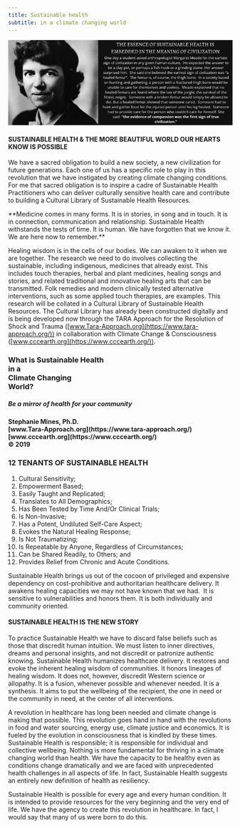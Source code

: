 ```yaml
---
title: Sustainable health 
subtitle: in a climate changing world
---
```


<div class="row">

<div class="col-md-1"> </div>

<div class="col-md-10">

<img src="/images/Margaret-Mead-Statement-on-Sustainable-Health.png" class="img-responsive"/>

</div>

<div class="col-md-1"> </div>

</div>


<div class="row" id="trifold">

<div class="col-md-4" class="about" id="about-col-1">

#### SUSTAINABLE HEALTH & THE MORE BEAUTIFUL WORLD OUR HEARTS KNOW IS POSSIBLE 


We have a sacred obligation to build a new society, a new civilization for future generations. Each one of us has a specific role to play in this revolution that we have instigated by creating climate changing conditions. For me that sacred obligation is to inspire a cadre of Sustainable Health Practitioners who can deliver culturally sensitive health care and contribute to building a Cultural Library of Sustainable Health Resources. 

<p id="about-strong1">
**Medicine comes in many forms. It is in stories, in song and in touch. It is in connection, communication and relationship. Sustainable Health withstands the tests of time. It is human. We have forgotten that we know it. We are here now to remember.**
</p>


Healing wisdom is in the cells of our bodies. We can awaken to it when we are together. The research we need to do involves collecting the sustainable, including indigenous, medicines that already exist. This includes touch therapies, herbal and plant medicines, healing songs and stories, and related traditional and innovative healing arts that can be transmitted. Folk remedies and modern clinically tested alternative interventions, such as some applied touch therapies, are examples. This research will be collated in a Cultural Library of Sustainable Health Resources. The Cultural Library has already been constructed digitally and is being developed now through the TARA Approach for the Resolution of Shock and Trauma ([www.Tara-Approach.org](https://www.tara-approach.org/)) in collaboration with Climate Change & Consciousness ([www.cccearth.org](https://www.cccearth.org/)). 

</div>


<div class="col-md-4" class="about" id="about-col-2">

<div id="about-intro">

<h3> What is Sustainable Health <br> <span class="little">in a</span> <br> Climate Changing <br> World? </h3>

##### Be a mirror of health for your community

<h4> Stephanie Mines, Ph.D. <br> [www.Tara-Approach.org](https://www.tara-approach.org/) <br> [www.cccearth.org](https://www.cccearth.org/) <br> © 2019 </h4>

</div>

### 12 TENANTS OF SUSTAINABLE HEALTH 

1. Cultural Sensitivity;
2. Empowerment Based;
3. Easily Taught and Replicated;
4. Translates to All Demographics;
5. Has Been Tested by Time And/Or Clinical Trials;
6. Is Non-Invasive;
7. Has a Potent, Undiluted Self-Care Aspect;
8. Evokes the Natural Healing Response;
9. Is Not Traumatizing;
10. Is Repeatable by Anyone, Regardless of Circumstances;
11. Can be Shared Readily, to Others; and
12. Provides Relief from Chronic and Acute Conditions.

Sustainable Health brings us out of the cocoon of privileged and expensive dependency on cost-prohibitive and authoritarian healthcare delivery. It awakens healing capacities we may not have known that we had.  It is sensitive to vulnerabilities and honors them. It is both individually and community oriented. 

</div>


<div class="col-md-4" class="about" id="about-col-3">

#### SUSTAINABLE HEALTH IS THE NEW STORY 

To practice Sustainable Health we have to discard false beliefs such as those that discredit human intuition. We must listen to inner directives, dreams and personal insights, and not discredit or patronize authentic knowing. Sustainable Health humanizes healthcare delivery. It restores and evoke the inherent healing wisdom of communities. It honors lineages of healing wisdom. It does not, however, discredit Western science or allopathy. It is a fusion, whenever possible and whenever needed. It is a synthesis. It aims to put the wellbeing of the recipient, the one in need or the community in need, at the center of all interventions.

A revolution in healthcare has long been needed and climate change is making that possible. This revolution goes hand in hand with the revolutions in food and water sourcing, energy use, climate justice and economics. It is fueled by the evolution in consciousness that is kindled by these times. Sustainable Health is responsible; it is responsible for individual and collective wellbeing. Nothing is more fundamental for thriving in a climate changing world than health. We have the capacity to be healthy even as conditions change dramatically and we are faced with unprecedented health challenges in all aspects of life. In fact, Sustainable Health suggests an entirely new definition of health as resiliency. 

Sustainable Health is possible for every age and every human condition. It is intended to provide resources for the very beginning and the very end of life. We have the agency to create this revolution in healthcare. In fact, I would say that many of us were born to do this. 

</div>

</div>



